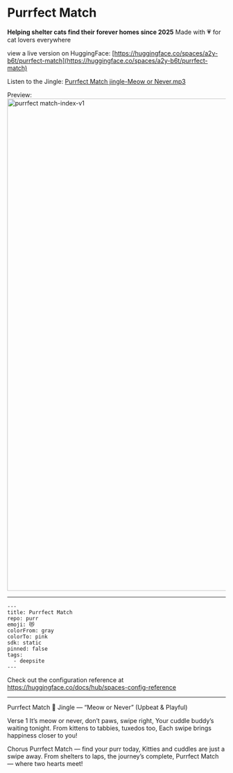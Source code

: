# Purrfect Match

**Helping shelter cats find their forever homes since 2025**
Made with 💗 for cat lovers everywhere

view a live version on HuggingFace: [https://huggingface.co/spaces/a2y-b6t/purrfect-match](https://huggingface.co/spaces/a2y-b6t/purrfect-match)

Listen to the Jingle:
[Purrfect Match jingle-Meow or Never.mp3](https://github.com/user-attachments/files/22398409/Purrfect.Match.jingle-Meow.or.Never.mp3)

Preview:
<img width="1458" height="1135" alt="purrfect match-index-v1" src="https://github.com/user-attachments/assets/6a1787d3-b6a5-4ef9-a2ac-ba7f0303af5e" />

----

```
---
title: Purrfect Match
repo: purr
emoji: 😻
colorFrom: gray
colorTo: pink
sdk: static
pinned: false
tags:
  - deepsite
---
```

Check out the configuration reference at https://huggingface.co/docs/hub/spaces-config-reference

----

Purrfect Match 🎵 Jingle — “Meow or Never” (Upbeat & Playful)

Verse 1
It’s meow or never, don’t paws, swipe right,
Your cuddle buddy’s waiting tonight.
From kittens to tabbies, tuxedos too,
Each swipe brings happiness closer to you!

Chorus
Purrfect Match — find your purr today,
Kitties and cuddles are just a swipe away.
From shelters to laps, the journey’s complete,
Purrfect Match — where two hearts meet!

